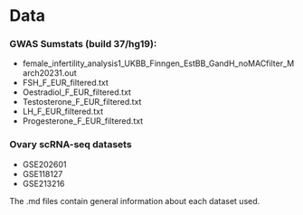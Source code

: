 # Data

### GWAS Sumstats (build 37/hg19): 
- female_infertility_analysis1_UKBB_Finngen_EstBB_GandH_noMACfilter_March20231.out 
- FSH_F_EUR_filtered.txt
- Oestradiol_F_EUR_filtered.txt         
- Testosterone_F_EUR_filtered.txt
- LH_F_EUR_filtered.txt          
- Progesterone_F_EUR_filtered.txt

### Ovary scRNA-seq datasets
- GSE202601
- GSE118127
- GSE213216

The .md files contain general information about each dataset used.

